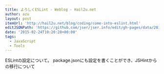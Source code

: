 ```yaml
---
title: よろしくESLint - Weblog - Hail2u.net
author: azu
layout: post
itemUrl: 'http://hail2u.net/blog/coding/come-into-eslint.html'
editJSONPath: 'https://github.com/jser/jser.info/edit/gh-pages/data/2015/02/index.json'
date: '2015-02-24T10:20:28+00:00'
tags:
  - JavaScript
  - Tools
---
```

ESLintの設定について。
package.jsonにも設定を書くことができ、JSHintからの移行について
